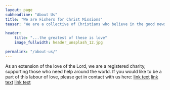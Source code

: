 ```yaml
---
layout: page
subheadline: "About Us"
title: "We are Fishers for Christ Missions"
teaser: "We are a collective of Christians who believe in the good news of the gospel of the Lord Jesus Christ."

header:
    title: "...the greatest of these is love"
    image_fullwidth: header_unsplash_12.jpg

permalink: "/about-us/"
---
```


As an extension of the love of the Lord, we are a registered charity, supporting those who need help around the world. If you would like to be a part of this labour of love, please get in contact with us here:
<a href="/contact/">link text</a>
<a href="{{ site.url }}/contact/">link text</a>
<a href="https://ffchristmissions.github.io/contact/">link text</a>